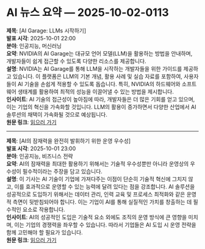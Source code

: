 # AI 뉴스 요약 — 2025-10-02-0113

**제목**: [AI Garage: LLMs 시작하기]  
**발표 시각**: 2025-10-01 22:00  
**분야**: 인공지능, 머신러닝  
**요약**: NVIDIA의 AI Garage는 대규모 언어 모델(LLM)을 활용하는 방법을 안내하며, 개발자들이 쉽게 접근할 수 있도록 다양한 리소스를 제공합니다.  
**설명**: NVIDIA는 AI Garage를 통해 LLM을 시작하는 개발자들을 위한 가이드를 제공하고 있습니다. 이 플랫폼은 LLM의 기본 개념, 활용 사례 및 실습 자료를 포함하여, 사용자들이 AI 기술을 손쉽게 적용할 수 있도록 돕습니다. 특히, NVIDIA의 하드웨어와 소프트웨어 생태계를 활용하여 최적의 성능을 이끌어낼 수 있는 방법을 제시합니다.  
**인사이트**: AI 기술의 접근성이 높아짐에 따라, 개발자들은 더 많은 기회를 얻고 있으며, 이는 기업의 혁신을 가속화할 것입니다. LLM의 활용이 증가하면서 다양한 산업에서 AI 솔루션의 채택이 가속화될 것으로 예상됩니다.  
**원문 링크**: [읽으러 가기](https://blogs.nvidia.com/blog/rtx-ai-garage-how-to-get-started-with-llms/)

---

**제목**: [AI의 잠재력을 완전히 발휘하기 위한 운영 우수성]  
**발표 시각**: 2025-10-01 23:00  
**분야**: 인공지능, 비즈니스 전략  
**요약**: AI의 잠재력을 최대한 활용하기 위해서는 기술적 우수성뿐만 아니라 운영상의 우수성이 필수적이라는 주장을 담고 있습니다.  
**설명**: 이 기사는 AI 기술이 기업에 가져다주는 이점이 단순히 기술적 혁신에 그치지 않고, 이를 효과적으로 운영할 수 있는 능력에 달려 있다는 점을 강조합니다. AI 솔루션을 성공적으로 도입하기 위해서는 데이터 관리, 인력 교육 및 프로세스 최적화와 같은 운영적 측면이 뒷받침되어야 합니다. 이는 기업이 AI를 통해 실질적인 가치를 창출하는 데 필수적인 요소로 작용합니다.  
**인사이트**: AI의 성공적인 도입은 기술적 요소 외에도 조직의 운영 방식에 큰 영향을 미치며, 이는 기업의 경쟁력을 좌우할 수 있습니다. 따라서 기업들은 AI 도입 시 운영 전략을 함께 고민해야 할 필요가 있습니다.  
**원문 링크**: [읽으러 가기](https://www.technologyreview.com/2025/10/01/1124593/unlocking-ais-full-potential-requires-operational-excellence/)